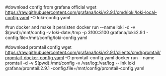#download config from grafana official
wget https://raw.githubusercontent.com/grafana/loki/v2.9.1/cmd/loki/loki-local-config.yaml -O loki-config.yaml


#run docker and make it persisten
docker run --name loki -d -v $(pwd):/mnt/config -v loki-date:/tmp -p 3100:3100 grafana/loki:2.9.1 -config.file=/mnt/config/loki-config.yaml


#download promtail config
wget https://raw.githubusercontent.com/grafana/loki/v2.9.1/clients/cmd/promtail/promtail-docker-config.yaml -O promtail-config.yaml
docker run --name promtail -d -v $(pwd):/mnt/config -v /var/log:/var/log --link loki grafana/promtail:2.9.1 -config.file=/mnt/config/promtail-config.yaml


